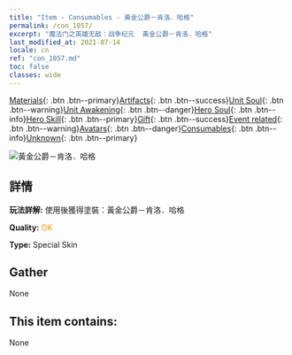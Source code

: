 ```yaml
---
title: "Item - Consumables - 黃金公爵－肯洛．哈格"
permalink: /con_1057/
excerpt: "魔法门之英雄无敌：战争纪元  黃金公爵－肯洛．哈格"
last_modified_at: 2021-07-14
locale: cn
ref: "con_1057.md"
toc: false
classes: wide
---
```

 [Materials](/ItemsCN/){: .btn .btn--primary}[Artifacts](/ItemsCN/Artifacts/){: .btn .btn--success}[Unit Soul](/ItemsCN/UnitSoul/){: .btn .btn--warning}[Unit Awakening](/ItemsCN/UnitAwakening/){: .btn .btn--danger}[Hero Soul](/ItemsCN/HeroSoul/){: .btn .btn--info}[Hero Skill](/ItemsCN/HeroSkill/){: .btn .btn--primary}[Gift](/ItemsCN/Gift/){: .btn .btn--success}[Event related](/ItemsCN/Events/){: .btn .btn--warning}[Avatars](/ItemsCN/Avatars/){: .btn .btn--danger}[Consumables](/ItemsCN/Consumables/){: .btn .btn--info}[Unknown](/ItemsCN/Unknown/){: .btn .btn--primary}

 ![黃金公爵－肯洛．哈格](/images/h/h_CragHack5.jpg)

## 詳情
 **玩法詳解:** 使用後獲得塗裝：黃金公爵－肯洛．哈格

 **Quality:** <span style="color: #FF8C00">OK</span>

 **Type:** Special Skin

## Gather

  None

## This item contains:

  None


